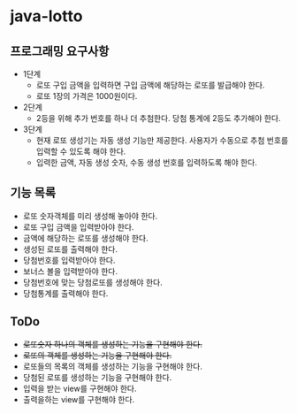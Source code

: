 # java-lotto

## 프로그래밍 요구사항 
* 1단계 
    * 로또 구입 금액을 입력하면 구입 금액에 해당하는 로또를 발급해야 한다.
    * 로또 1장의 가격은 1000원이다.
* 2단계
    * 2등을 위해 추가 번호를 하나 더 추첨한다. 당첨 통계에 2등도 추가해야 한다.
* 3단계
    * 현재 로또 생성기는 자동 생성 기능만 제공한다. 사용자가 수동으로 추첨 번호를 입력할 수 있도록 해야 한다.
    * 입력한 금액, 자동 생성 숫자, 수동 생성 번호를 입력하도록 해야 한다.
    
## 기능 목록
* 로또 숫자객체를 미리 생성해 놓아야 한다. 
* 로또 구입 금액을 입력받아야 한다.
* 금액에 해당하는 로또를 생성해야 한다.
* 생성된 로또를 출력해야 한다.
* 당첨번호를 입력받아야 한다.
* 보너스 볼을 입력받아야 한다.
* 당첨번호에 맞는 당첨로또를 생성해야 한다.
* 당첨통계를 출력해야 한다.


## ToDo 
* ~~로또숫자 하나의 객체를 생성하는 기능을 구현해야 한다.~~
* ~~로또의 객체를 생성하는 기능을 구현해야 한다.~~
* 로또들의 목록의 객체를 생성하는 기능을 구현해야 한다.
* 당첨된 로또를 생성하는 기능을 구현해야 한다.
* 입력을 받는 view를 구현해야 한다.
* 출력을하는 view를 구현해야 한다.


